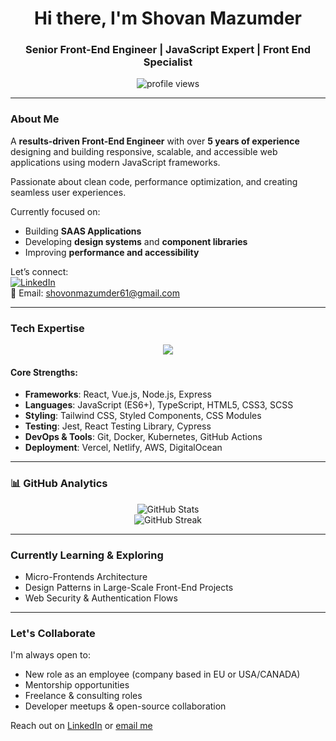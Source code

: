 <h1 align="center">Hi there, I'm Shovan Mazumder</h1>
<h3 align="center">Senior Front-End Engineer | JavaScript Expert | Front End Specialist</h3>

<p align="center">
  <img src="https://komarev.com/ghpvc/?username=shovanmazumder&label=Profile%20views&color=0e75b6&style=flat" alt="profile views" />
</p>

---

### About Me

 A **results-driven Front-End Engineer** with over **5 years of experience** designing and building responsive, scalable, and accessible web applications using modern JavaScript frameworks.

 Passionate about clean code, performance optimization, and creating seamless user experiences.

 Currently focused on:
- Building **SAAS Applications**
- Developing **design systems** and **component libraries**
- Improving **performance and accessibility**

 Let’s connect:  
[![LinkedIn](https://img.shields.io/badge/LinkedIn-blue?style=flat-square&logo=linkedin&logoColor=white)](https://www.linkedin.com/in/shovan-mazumder/)  
📧 Email: [shovonmazumder61@gmail.com](mailto:shovonmazumder61@gmail.com)

---

###  Tech Expertise

<p align="center">
  <img src="https://skillicons.dev/icons?i=react,vue,js,ts,html,css,tailwind,nodejs,express,styledcomponents,sass,git,docker,kubernetes" />
</p>

#### Core Strengths:
- **Frameworks**: React, Vue.js, Node.js, Express
- **Languages**: JavaScript (ES6+), TypeScript, HTML5, CSS3, SCSS
- **Styling**: Tailwind CSS, Styled Components, CSS Modules
- **Testing**: Jest, React Testing Library, Cypress
- **DevOps & Tools**: Git, Docker, Kubernetes, GitHub Actions
- **Deployment**: Vercel, Netlify, AWS, DigitalOcean

---


### 📊 GitHub Analytics

<p align="center">
  <img src="https://github-readme-stats.vercel.app/api?username=shovanmazumder&show_icons=true&theme=react&hide=issues&hide_border=true" alt="GitHub Stats" />
  <br />
  <img src="https://github-readme-streak-stats.herokuapp.com/?user=shovanmazumder&theme=react&hide_border=true" alt="GitHub Streak" />
</p>

---

###  Currently Learning & Exploring

-  Micro-Frontends Architecture
-  Design Patterns in Large-Scale Front-End Projects
-  Web Security & Authentication Flows

---

###  Let's Collaborate

I'm always open to:
- New role as an employee (company based in EU or USA/CANADA)
- Mentorship opportunities
- Freelance & consulting roles
- Developer meetups & open-source collaboration

Reach out on [LinkedIn](https://www.linkedin.com/in/shovan-mazumder/) or [email me](mailto:shovonmazumder61@gmail.com)



